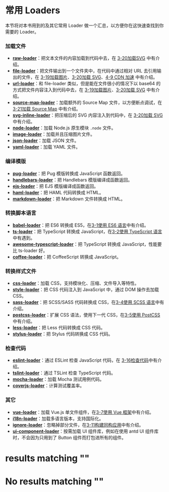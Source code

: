 
# 常用 Loaders

本节将对本书用到的及其它常用 Loader 做一个汇总，以方便你在这快速查找到你需要的 Loader。

### 加载文件

- **[raw-loader](https://github.com/webpack-contrib/raw-loader)**：把文本文件的内容加载到代码中去，在 [3-20加载SVG](../3实战/3-20加载SVG.html) 中有介绍。
- **[file-loader](https://github.com/webpack-contrib/file-loader)**：把文件输出到一个文件夹中，在代码中通过相对 URL 去引用输出的文件，在 [3-19加载图片](../3实战/3-19加载图片.html)、[3-20加载 SVG](../3实战/3-20加载SVG.html)、[4-9 CDN 加速](../4优化/4-9CDN加速.html) 中有介绍。
- **[url-loader](https://github.com/webpack-contrib/url-loader)**：和 file-loader 类似，但是能在文件很小的情况下以 base64 的方式把文件内容注入到代码中去，在 [3-19加载图片](../3实战/3-19加载图片.html)、[3-20加载 SVG](../3实战/3-20加载SVG.html) 中有介绍。
- **[source-map-loader](https://github.com/webpack-contrib/source-map-loader)**：加载额外的 Source Map 文件，以方便断点调试，在 [3-21加载 Source Map](../3实战/3-21加载SourceMap.html) 中有介绍。
- **[svg-inline-loader](https://github.com/webpack-contrib/svg-inline-loader)**：把压缩后的 SVG 内容注入到代码中，在 [3-20加载 SVG](../3实战/3-20加载SVG.html) 中有介绍。
- **[node-loader](https://github.com/webpack-contrib/node-loader)**：加载 Node.js 原生模块 `.node` 文件。
- **[image-loader](https://github.com/tcoopman/image-webpack-loader)**：加载并且压缩图片文件。
- **[json-loader](https://github.com/webpack-contrib/json-loader)**：加载 JSON 文件。
- **[yaml-loader](https://github.com/okonet/yaml-loader)**：加载 YAML 文件。

### 编译模版

- **[pug-loader](https://github.com/pugjs/pug-loader)**：把 Pug 模版转换成 JavaScript 函数返回。
- **[handlebars-loader](https://github.com/pcardune/handlebars-loader)**：把 Handlebars 模版编译成函数返回。 
- **[ejs-loader](https://github.com/okonet/ejs-loader)**：把 EJS 模版编译成函数返回。
- **[haml-loader](https://github.com/AlexanderPavlenko/haml-loader)**：把 HAML 代码转换成 HTML。 
- **[markdown-loader](https://github.com/peerigon/markdown-loader)**：把 Markdown 文件转换成 HTML。

### 转换脚本语言

- **[babel-loader](https://github.com/babel/babel-loader)**：把 ES6 转换成 ES5，在[3-1使用 ES6 语言](../3实战/3-1使用ES6语言.html)中有介绍。
- **[ts-loader](https://github.com/TypeStrong/ts-loader)**：把 TypeScript 转换成 JavaScript，在[3-2使用 TypeScript 语言](../3实战/3-2使用TypeScript语言.html)中有遇到。
- **[awesome-typescript-loader](https://github.com/s-panferov/awesome-typescript-loader)**：把 TypeScript 转换成 JavaScript，性能要比 ts-loader 好。 
- **[coffee-loader](https://github.com/webpack-contrib/coffee-loader)**：把 CoffeeScript 转换成 JavaScript。

### 转换样式文件

- **[css-loader](https://github.com/webpack-contrib/css-loader)**：加载 CSS，支持模块化、压缩、文件导入等特性。
- **[style-loader](https://github.com/webpack-contrib/style-loader)**：把 CSS 代码注入到 JavaScript 中，通过 DOM 操作去加载 CSS。
- **[sass-loader](https://github.com/webpack-contrib/sass-loader)**：把 SCSS/SASS 代码转换成 CSS，在[3-4使用 SCSS 语言](../3实战/3-4使用SCSS语言.html)中有介绍。
- **[postcss-loader](https://github.com/postcss/postcss-loader)**：扩展 CSS 语法，使用下一代 CSS，在[3-5使用 PostCSS](../3实战/3-5使用PostCSS.html)中有介绍。
- **[less-loader](https://github.com/webpack-contrib/less-loader)**：把 Less 代码转换成 CSS 代码。
- **[stylus-loader](https://github.com/shama/stylus-loader)**：把 Stylus 代码转换成 CSS 代码。

### 检查代码

- **[eslint-loader](https://github.com/MoOx/eslint-loader)**：通过 ESLint 检查 JavaScript 代码，在 [3-16检查代码](../3实战/3-16检查代码.html)中有介绍。
- **[tslint-loader](https://github.com/wbuchwalter/tslint-loader)**：通过 TSLint 检查 TypeScript 代码。
- **[mocha-loader](https://github.com/webpack-contrib/mocha-loader)**：加载 Mocha 测试用例代码。
- **[coverjs-loader](https://github.com/webpack-contrib/coverjs-loader)**：计算测试覆盖率。

### 其它

- **[vue-loader](https://github.com/vuejs/vue-loader)**：加载 Vue.js 单文件组件，在[3-7使用 Vue 框架](../3实战/3-7使用Vue框架.html)中有介绍。
- **[i18n-loader](https://github.com/webpack-contrib/i18n-loader)**：加载多语言版本，支持国际化。
- **[ignore-loader](https://github.com/cherrry/ignore-loader)**：忽略掉部分文件，在[3-11构建同构应用](../3实战/3-11构建同构应用.html)中有介绍。
- **[ui-component-loader](https://github.com/gwuhaolin/ui-component-loader)**：按需加载 UI 组件库，例如在使用 antd UI 组件库时，不会因为只用到了 Button 组件而打包进所有的组件。

#  results matching ""

# No results matching ""
